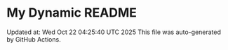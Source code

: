 # My Dynamic README
Updated at: Wed Oct 22 04:25:40 UTC 2025
This file was auto-generated by GitHub Actions.
